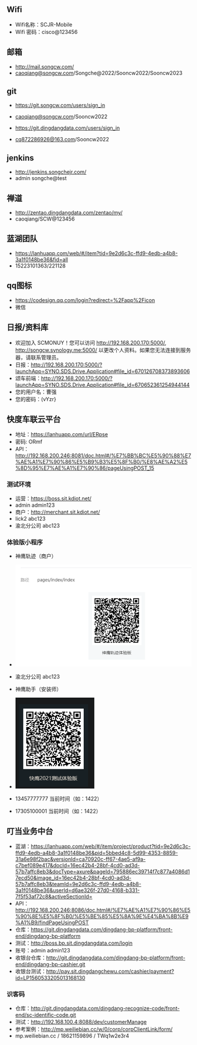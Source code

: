 ## Wifi
- Wifi名称：SCJR-Mobile
- Wifi 密码：cisco@123456

## 邮箱
- http://mail.songcw.com/
- caoqiang@songcw.com/Songche@2022/Sooncw2022/Sooncw2023

## git
- https://git.songcw.com/users/sign_in
- caoqiang@songcw.com/Sooncw2022

- https://git.dingdangdata.com/users/sign_in
- cq872286926@163.com/Sooncw2022

## jenkins
- http://jenkins.songchejr.com/
- admin songche@test

## 禅道
- http://zentao.dingdangdata.com/zentao/my/
- caoqiang/SCW@123456

## 蓝湖团队
- https://lanhuapp.com/web/#/item?tid=9e2d6c3c-ffd9-4edb-a4b8-3a1f0148be36&fid=all
- 15223101363/221128

## qq图标
- https://codesign.qq.com/login?redirect=%2Fapp%2Ficon
- 微信

## 日报/资料库
- 欢迎加入 SCMONUY！您可以访问 http://192.168.200.170:5000/, http://songcw.synology.me:5000/ 以更改个人资料。如果您无法连接到服务器，请联系管理员。
- 日报：http://192.168.200.170:5000/?launchApp=SYNO.SDS.Drive.Application#file_id=670126708373893606
- 颂车前端：http://192.168.200.170:5000/?launchApp=SYNO.SDS.Drive.Application#file_id=670652361254944144
- 您的用户名：曹强
- 您的密码：(vYzr}

## 快度车联云平台
 - 地址：https://lanhuapp.com/url/ERpse
 - 密码: ORmf
 - API：http://192.168.200.246:8081/doc.html#/%E7%BB%BC%E5%90%88%E7%AE%A1%E7%90%86%E5%B9%B3%E5%8F%B0/%E8%AE%A2%E5%8D%95%E7%AE%A1%E7%90%86/pageUsingPOST_15


### 测试环境
 - 运营：https://boss.sit.kdiot.net/
 - admin        admin123
 - 商户：http://merchant.sit.kdiot.net/
 - lick2        abc123
 - 渝北分公司    abc123


### 体验版小程序
- 神鹰轨迹（商户）
- ![渲染结果](./app.png)
- 渝北分公司    abc123

- 神鹰助手（安装师）
- ![渲染结果](./app2.png)
- 13457777777     当前时间（如：1422）
- 17305100001     当前时间（如：1422）

## 叮当业务中台
- 蓝湖：https://lanhuapp.com/web/#/item/project/product?tid=9e2d6c3c-ffd9-4edb-a4b8-3a1f0148be36&pid=5bbed4c8-5d99-4353-8859-31a6e98f2bac&versionId=ca70920c-ff67-4ae5-af9a-c7bef089e417&docId=16ec42b4-28bf-4cd0-ad3d-57b7affc8eb3&docType=axure&pageId=795886ec39714f7c877a4086d17ecd50&image_id=16ec42b4-28bf-4cd0-ad3d-57b7affc8eb3&teamId=9e2d6c3c-ffd9-4edb-a4b8-3a1f0148be36&userId=d6ae326f-27d0-4168-b331-7f5f53af72c8&activeSectionId=
- API：http://192.168.200.246:8086/doc.html#/%E7%AE%A1%E7%90%86%E5%90%8E%E5%8F%B0/%E5%BE%85%E5%8A%9E%E4%BA%8B%E9%A1%B9/findPageUsingPOST
- 仓库：https://git.dingdangdata.com/dingdang-bp-platform/front-end/dingdang-bp-platform
- 测试：http://boss.bp.sit.dingdangdata.com/login
- 账号：admin        admin123
- 收银台仓库：http://git.dingdangdata.com/dingdang-bp-platform/front-end/dingdang-bp-cashier.git
- 收银台测试：http://pay.sit.dingdangchewu.com/cashier/payment?id=LP1560533205013168130

### 识客码
- 仓库：http://git.dingdangdata.com/dingdang-recognize-code/front-end/sc-identific-code.git
- 测试：http://192.168.100.4:8088/dev/customerManage
- 参考案例：http://mp.weiliebian.cc/w/0/corp/corpClientLink/form/
- mp.weiliebian.cc / 18621159896 / TWq1w2e3r4